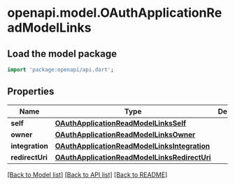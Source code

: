 # openapi.model.OAuthApplicationReadModelLinks

## Load the model package
```dart
import 'package:openapi/api.dart';
```

## Properties
Name | Type | Description | Notes
------------ | ------------- | ------------- | -------------
**self** | [**OAuthApplicationReadModelLinksSelf**](OAuthApplicationReadModelLinksSelf.md) |  | 
**owner** | [**OAuthApplicationReadModelLinksOwner**](OAuthApplicationReadModelLinksOwner.md) |  | 
**integration** | [**OAuthApplicationReadModelLinksIntegration**](OAuthApplicationReadModelLinksIntegration.md) |  | [optional] 
**redirectUri** | [**OAuthApplicationReadModelLinksRedirectUri**](OAuthApplicationReadModelLinksRedirectUri.md) |  | 

[[Back to Model list]](../README.md#documentation-for-models) [[Back to API list]](../README.md#documentation-for-api-endpoints) [[Back to README]](../README.md)



